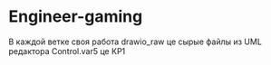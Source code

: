# Engineer-gaming
В каждой ветке своя работа
drawio_raw це сырые файлы из UML редактора
Control.var5 це КР1
